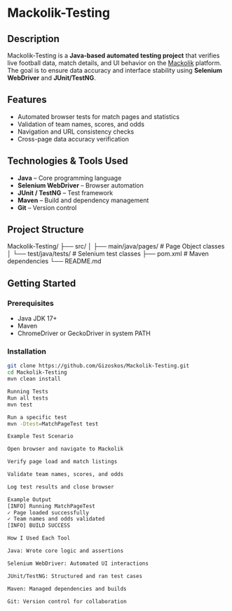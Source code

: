 # Mackolik-Testing

## Description
Mackolik-Testing is a **Java-based automated testing project** that verifies live football data, match details, and UI behavior on the [Mackolik](https://www.mackolik.com) platform.  
The goal is to ensure data accuracy and interface stability using **Selenium WebDriver** and **JUnit/TestNG**.

## Features
- Automated browser tests for match pages and statistics  
- Validation of team names, scores, and odds  
- Navigation and URL consistency checks  
- Cross-page data accuracy verification  

## Technologies & Tools Used
- **Java** – Core programming language  
- **Selenium WebDriver** – Browser automation  
- **JUnit / TestNG** – Test framework  
- **Maven** – Build and dependency management  
- **Git** – Version control  

## Project Structure
Mackolik-Testing/
├── src/
│ ├── main/java/pages/ # Page Object classes
│ └── test/java/tests/ # Selenium test classes
├── pom.xml # Maven dependencies
└── README.md


## Getting Started

### Prerequisites
- Java JDK 17+  
- Maven  
- ChromeDriver or GeckoDriver in system PATH  

### Installation
```bash
git clone https://github.com/Gizoskos/Mackolik-Testing.git
cd Mackolik-Testing
mvn clean install

Running Tests
Run all tests
mvn test

Run a specific test
mvn -Dtest=MatchPageTest test

Example Test Scenario

Open browser and navigate to Mackolik

Verify page load and match listings

Validate team names, scores, and odds

Log test results and close browser

Example Output
[INFO] Running MatchPageTest
✓ Page loaded successfully
✓ Team names and odds validated
[INFO] BUILD SUCCESS

How I Used Each Tool

Java: Wrote core logic and assertions

Selenium WebDriver: Automated UI interactions

JUnit/TestNG: Structured and ran test cases

Maven: Managed dependencies and builds

Git: Version control for collaboration
